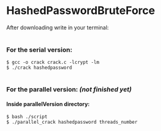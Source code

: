 # HashedPasswordBruteForce
After downloading write in your terminal:<br><br>

<h3>For the serial version:</h3>
    <code>$ gcc -o crack crack.c -lcrypt -lm</code> <br>
    <code>$ ./crack hashedpassword</code><br><br>

<h3>For the parallel version: <em>(not finished yet)</em></h3>
    <h4>Inside parallelVersion directory:</h4>
    <code>$ bash ./script </code><br>
    <code>$ ./parallel_crack hashedpassword threads_number</code><br>
